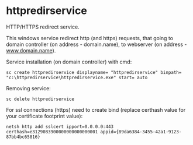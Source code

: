# httpredirservice
HTTP/HTTPS redirect service.

This windows service redirect http (and https) requests, that going to domain controller (on address - domain.name), to webserver (on address - www.domain.name).

Service installation (on domain controller) with cmd:
```
sc create httpredirservice displayname= "httpredirservice" binpath= "c:\httpredirservice\httpredirservice.exe" start= auto
```

Removing service:
```
sc delete httpredirservice
```

For ssl connections (https) need to create bind (replace certhash value for your certificate footprint value):
```
netsh http add sslcert ipport=0.0.0.0:443 certhash=e3129083900000000000000001 appid={89da6384-3455-42a1-9123-87bb4bc65816}
```
